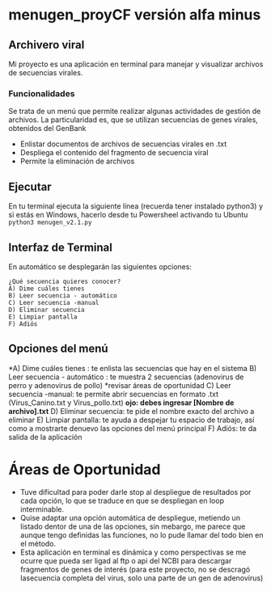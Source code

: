 # menugen_proyCF versión alfa minus 
##  Archivero viral ##
Mi proyecto es una aplicación en terminal para manejar y visualizar archivos de secuencias virales. 
### Funcionalidades ###
Se trata de un menú que permite realizar algunas actividades de gestión de archivos. La particularidad es, que se utilizan secuencias de genes virales, obtenidos del GenBank 
* Enlistar documentos de archivos de secuencias virales en .txt
* Despliega el contenido del fragmento de secuencia viral
* Permite la eliminación de archivos

## Ejecutar ##
En tu terminal ejecuta la siguiente línea (recuerda tener instalado python3) y si estás en Windows, hacerlo desde tu Powersheel activando tu Ubuntu 
``python3 menugen_v2.1.py ``

## Interfaz de Terminal ##

En automático se desplegarán las siguientes opciones:
```
¿Qué secuencia quieres conocer?
A) Dime cuáles tienes 
B) Leer secuencia - automático 
C) Leer secuencia -manual 
D) Eliminar secuencia
E) Limpiar pantalla
F) Adiós

```
## Opciones del menú
*A) Dime cuáles tienes : te enlista las secuencias que hay en el sistema
B) Leer secuencia - automático : te muestra 2 secuencias (adenovirus de perro y adenovirus de pollo) *revisar áreas de oportunidad
C) Leer secuencia -manual: te permite abrir secuencias en formato .txt (Virus_Canino.txt y Virus_pollo.txt) **ojo: debes ingresar [Nombre de archivo].txt**
D) Eliminar secuencia: te pide el nombre exacto del archivo a eliminar 
E) Limpiar pantalla: te ayuda a despejar tu espacio de trabajo, así como a mostrarte denuevo las opciones del menú principal
F) Adiós: te da salida de la aplicación

# Áreas de Oportunidad

* Tuve dificultad para poder darle stop al despliegue de resultados por cada opción, lo que se traduce en que se despliegan en loop interminable.
* Quise adaptar una opción automática de despliegue, metiendo un listado dentor de una de las opciones, sin mebargo, me parece que aunque tengo definidas las funciones, no lo pude llamar del todo bien en el método.
* Esta aplicación en terminal es dinámica y como perspectivas se me ocurre que pueda ser ligad al ftp o api del NCBI para descargar fragmentos de genes de interés (para este proyecto, no se descragó lasecuencia completa del virus, solo una parte de un gen de adenovirus)
